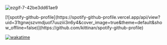![ezgif-7-42be3dd61ae9](https://user-images.githubusercontent.com/65861136/110789101-8ee92180-8280-11eb-80d5-53fe1188fa40.gif)

<p>
[![spotify-github-profile](https://spotify-github-profile.vercel.app/api/view?uid=31tgnwjszvmdjuof7uuziii3n6y4&cover_image=true&theme=default&show_offline=false)](https://github.com/kittinan/spotify-github-profile)
</p>

[![wakatime](https://wakatime.com/badge/user/c0971448-fd44-49e6-a4cd-84cb788254c2.svg)](https://wakatime.com/@c0971448-fd44-49e6-a4cd-84cb788254c2)
